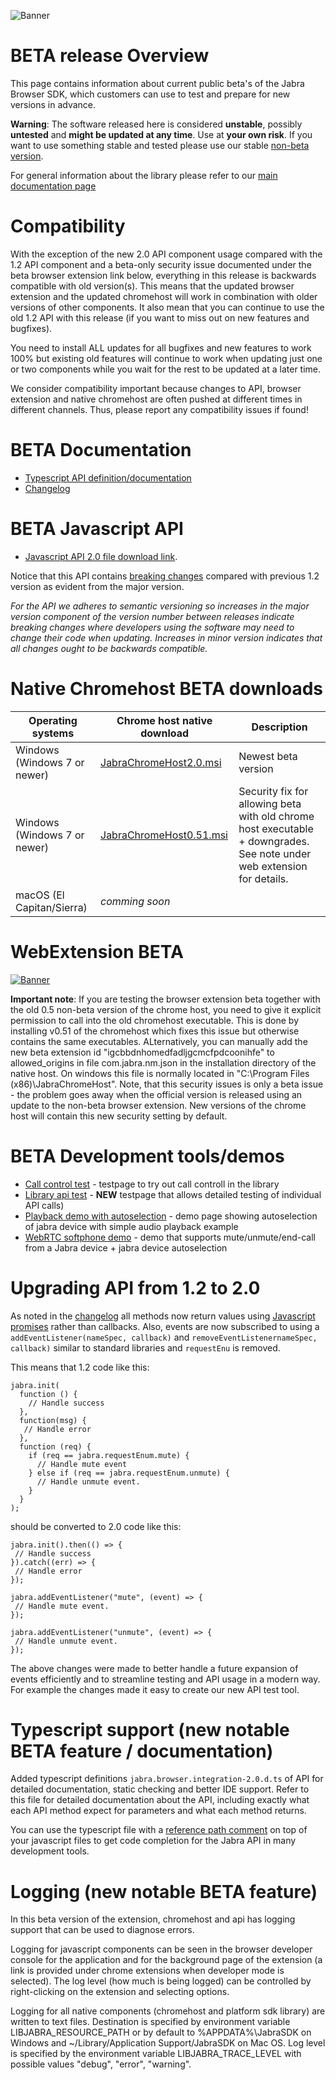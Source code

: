 ![Banner](/docs/banner.png)

# BETA release Overview
This page contains information about current public beta's of the Jabra Browser SDK, which customers can use to test and prepare for new versions in advance. 

**Warning**: The software released here is considered **unstable**, possibly **untested** and **might be updated at any time**. Use at **your own risk**. If you want to use something stable and tested please use our stable [non-beta version](README.md).

For general information about the library please refer to our [main documentation page](README.md)

# Compatibility
With the exception of the new 2.0 API component usage compared with the 1.2 API component and a beta-only security issue documented under the beta browser extension link below, everything in this release is backwards compatible with old version(s). This means that the updated browser extension and the updated chromehost will work in combination with older versions of other components. It also mean that you can continue to use the old 1.2 API with this release (if you want to miss out on new features and bugfixes).

You need to install ALL updates for all bugfixes and new features to work 100% but existing old features will continue to work when updating just one or two components while you wait for the rest to be updated at a later time. 

We consider compatibility important because changes to API, browser extension and native chromehost are often pushed at different times in different channels. Thus, please report any compatibility issues if found!

# BETA Documentation
* [Typescript API definition/documentation](https://raw.githubusercontent.com/gnaudio/jabra-browser-integration/master/src/JavaScriptLibrary/jabra.browser.integration-2.0.d.ts)
* [Changelog](CHANGELOG.md)

# BETA Javascript API
* [Javascript API 2.0 file download link](https://raw.githubusercontent.com/gnaudio/jabra-browser-integration/master/src/JavaScriptLibrary/jabra.browser.integration-2.0.js).

Notice that this API contains [breaking changes](CHANGELOG.md) compared with previous 1.2 version as evident from the major version.

*For the API we adheres to semantic versioning
so increases in the major version component of the version number between releases indicate breaking changes where developers using the software
may need to change their code when updating. Increases in minor version indicates that all changes ought to be backwards compatible.*

# Native Chromehost BETA downloads
| Operating systems             | Chrome host native download             | Description                             |
| ----------------------------- | --------------------------------------- | --------------------------------------- |
| Windows (Windows 7 or newer)  | [JabraChromeHost2.0.msi](https://github.com/gnaudio/jabra-browser-integration/blob/master/downloads/JabraChromeHost2.0beta1.msi?raw=true) | Newest beta version |
| Windows (Windows 7 or newer)  | [JabraChromeHost0.51.msi](https://github.com/gnaudio/jabra-browser-integration/blob/master/downloads/JabraChromeHost0.51.msi?raw=true) | Security fix for allowing beta with old chrome host executable + downgrades. See note under web extension for details. |
| macOS (El Capitan/Sierra)     | *comming soon* | |

# WebExtension BETA
[![Banner](/docs/ChromeWebStoreBadge.png)](https://chrome.google.com/webstore/detail/jabra-browser-integration/igcbbdnhomedfadljgcmcfpdcoonihfe)

**Important note**: If you are testing the browser extension beta together with the old 0.5 non-beta version of the chrome host, you need to give it explicit permission to call into the old chromehost executable. This is done by installing
v0.51 of the chromehost which fixes this issue but otherwise contains the same executables. ALternatively, you can manually add the new beta extension id "igcbbdnhomedfadljgcmcfpdcoonihfe" to allowed_origins in file com.jabra.nm.json in the installation directory of the native host. On windows this file is normally located in "C:\Program Files (x86)\JabraChromeHost". Note, that this security issues is only a beta issue - the problem goes away when the official version is released using an update to the non-beta browser extension. New versions of the chrome host will contain this new security setting by default.


# BETA Development tools/demos
* [Call control test](https://raw.githubusercontent.com/gnaudio/jabra-browser-integration/master/src/DeveloperSupportBeta/development/index.html) - testpage to try out call controll in the library
* [Library api test](https://raw.githubusercontent.com/gnaudio/jabra-browser-integration/master/src/DeveloperSupportBeta/test/index.html) - **NEW** testpage that allows detailed testing of individual API calls)
* [Playback demo with autoselection](https://raw.githubusercontent.com/gnaudio/jabra-browser-integration/master/src/DeveloperSupportBeta/playback/index.html) - demo page showing autoselection of jabra device with simple audio playback example
* [WebRTC softphone demo](https://raw.githubusercontent.com/gnaudio/jabra-browser-integration/master/src/DeveloperSupportBeta/webrtc/index.html) - demo that supports mute/unmute/end-call from a Jabra device + jabra device autoselection

# Upgrading API from 1.2 to 2.0
As noted in the [changelog](CHANGELOG.md) all methods now return values using [Javascript promises](https://developer.mozilla.org/en-US/docs/Web/JavaScript/Reference/Global_Objects/Promise) rather than callbacks. Also, events are now subscribed to using a `addEventListener(nameSpec, callback)` and `removeEventListenernameSpec, callback)` similar to standard libraries and `requestEnu` is removed.

This means that 1.2 code like this:

```
jabra.init(
  function () {
    // Handle success
  },
  function(msg) { 
   // Handle error
  },
  function (req) {
    if (req == jabra.requestEnum.mute) {
      // Handle mute event
    } else if (req == jabra.requestEnum.unmute) {
      // Handle unmute event.
    } 
  }
);
```

should be converted to 2.0 code like this:

```
jabra.init().then(() => {
 // Handle success
}).catch((err) => {
 // Handle error
});

jabra.addEventListener("mute", (event) => {
 // Handle mute event.
});

jabra.addEventListener("unmute", (event) => {
 // Handle unmute event.
});
```

The above changes were made to better handle a future expansion of events efficiently and to streamline testing and API usage in a modern way. For example the changes made it easy to create our new API test tool.

# Typescript support (new notable BETA feature / documentation)
Added typescript definitions `jabra.browser.integration-2.0.d.ts` of API for detailed documentation, static checking and better IDE support. Refer to this file for detailed documentation about the API, including exactly what each API method expect for parameters and what each method returns.

You can use the typescript file with a [reference path comment](https://www.typescriptlang.org/docs/handbook/triple-slash-directives.html) on top of your javascript files to get code completion for the Jabra API in many development tools.

# Logging (new notable BETA feature)
In this beta version of the extension, chromehost and api has logging support that can be used
to diagnose errors. 

Logging for javascript components can be seen in the browser developer console for the application and for the background page of the extension (a link is provided under chrome
extensions when developer mode is selected). The log level (how much is being logged) can be controlled by right-clicking on the extension and selecting options.

Logging for all native components (chromehost and platform sdk library) are written to text files. Destination is specified by environment variable LIBJABRA_RESOURCE_PATH or by default to %APPDATA%\JabraSDK on Windows and ~/Library/Application Support/JabraSDK on Mac OS. Log level is specified by the environment variable LIBJABRA_TRACE_LEVEL with possible values "debug", "error", "warning". 


